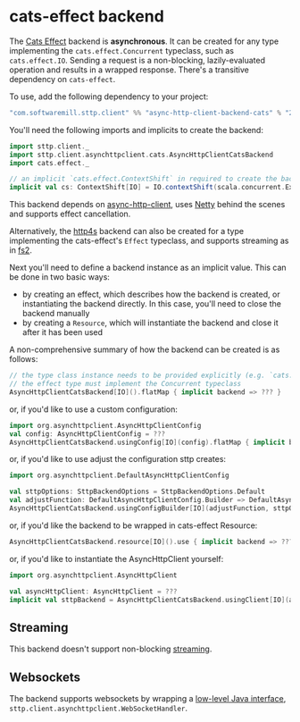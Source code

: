 # cats-effect backend

The [Cats Effect](https://github.com/typelevel/cats-effect) backend is **asynchronous**. It can be created for any type implementing the `cats.effect.Concurrent` typeclass, such as `cats.effect.IO`. Sending a request is a non-blocking, lazily-evaluated operation and results in a wrapped response. There's a transitive dependency on `cats-effect`. 

To use, add the following dependency to your project:

```scala
"com.softwaremill.sttp.client" %% "async-http-client-backend-cats" % "2.3.0"
```
You'll need the following imports and implicits to create the backend:
```scala
import sttp.client._
import sttp.client.asynchttpclient.cats.AsyncHttpClientCatsBackend
import cats.effect._

// an implicit `cats.effect.ContextShift` in required to create the backend; here, for `cats.effect.IO`:
implicit val cs: ContextShift[IO] = IO.contextShift(scala.concurrent.ExecutionContext.global)
```
           
This backend depends on [async-http-client](https://github.com/AsyncHttpClient/async-http-client), uses [Netty](http://netty.io) behind the scenes and supports effect cancellation. 

Alternatively, the [http4s](http4s.md) backend can also be created for a type implementing the cats-effect's `Effect` typeclass, and supports streaming as in [fs2](fs2.md).  

Next you'll need to define a backend instance as an implicit value. This can be done in two basic ways:

* by creating an effect, which describes how the backend is created, or instantiating the backend directly. In this case, you'll need to close the backend manually
* by creating a `Resource`, which will instantiate the backend and close it after it has been used

A non-comprehensive summary of how the backend can be created is as follows:

```scala
// the type class instance needs to be provided explicitly (e.g. `cats.effect.IO`). 
// the effect type must implement the Concurrent typeclass
AsyncHttpClientCatsBackend[IO]().flatMap { implicit backend => ??? }
```
or, if you'd like to use a custom configuration:
```scala
import org.asynchttpclient.AsyncHttpClientConfig
val config: AsyncHttpClientConfig = ???
AsyncHttpClientCatsBackend.usingConfig[IO](config).flatMap { implicit backend => ??? }
```
or, if you'd like to use adjust the configuration sttp creates:
```scala
import org.asynchttpclient.DefaultAsyncHttpClientConfig

val sttpOptions: SttpBackendOptions = SttpBackendOptions.Default  
val adjustFunction: DefaultAsyncHttpClientConfig.Builder => DefaultAsyncHttpClientConfig.Builder = ???
AsyncHttpClientCatsBackend.usingConfigBuilder[IO](adjustFunction, sttpOptions).flatMap { implicit backend => ??? }
```
or, if you'd like the backend to be wrapped in cats-effect Resource:
```scala
AsyncHttpClientCatsBackend.resource[IO]().use { implicit backend => ??? }
```
or, if you'd like to instantiate the AsyncHttpClient yourself:
```scala
import org.asynchttpclient.AsyncHttpClient

val asyncHttpClient: AsyncHttpClient = ???  
implicit val sttpBackend = AsyncHttpClientCatsBackend.usingClient[IO](asyncHttpClient)
```

## Streaming

This backend doesn't support non-blocking [streaming](../requests/streaming.md).

## Websockets

The backend supports websockets by wrapping a [low-level Java interface](../websockets.md), `sttp.client.asynchttpclient.WebSocketHandler`.
